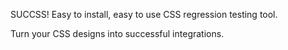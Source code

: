 SUCCSS! Easy to install, easy to use CSS regression testing tool.

Turn your CSS designs into successful integrations.
